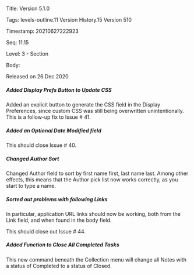Title:  Version 5.1.0

Tags:   levels-outline.11 Version History.15 Version 510

Timestamp: 20210627222923

Seq:    11.15

Level:  3 - Section

Body: 

Released on 26 Dec 2020
 
##### Added Display Prefs Button to Update CSS

Added an explicit button to generate the CSS field in the Display Preferences, since custom CSS was still being overwritten unintentionally. This is a follow-up fix to Issue # 41.

 
##### Added an Optional Date Modified field

This should close Issue # 40.

 
##### Changed Author Sort

Changed Author field to sort by first name first, last name last. Among other effects, this means that the Author pick list now works correctly, as you start to type a name. 

 
##### Sorted out problems with following Links

In particular, application URL links should now be working, both from the Link field, and when found in the body field. 

This should close out Issue # 44.
 
##### Added Function to Close All Completed Tasks

This new command beneath the Collection menu will change all Notes with a status of Completed to a status of Closed.

